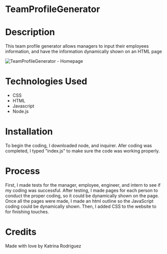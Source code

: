 # TeamProfileGenerator 

# Description
This team profile generator allows managers to input their employees information, and have the information dynamically shown on an HTML page

![TeamProfileGenerator - Homepage]()

# Technologies Used
* CSS
* HTML
* Javascript
* Node.js

# Installation
To begin the coding, I downloaded node, and inquirer.
Afer coding was completed, I typed "index.js" to make sure the code was working properly.

# Process
First, I made tests for the manager, employee, engineer, and intern to see if my coding was successful.
After testing, I made pages for each person to conduct the proper coding, so it could be dynamically shown on the page.
Once all the pages were made, I made an html outline so the JavaScript coding could be dynamically shown.
Then, I added CSS to the website to for finishing touches.

# Credits
Made with love by Katrina Rodriguez
